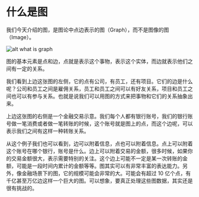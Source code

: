# 什么是图

我们今天介绍的图，是图论中点边表示的图（Graph），而不是图像的图（Image）。

![alt what is graph](../../images/what-is-graph.png)

图的基本元素是点和边，点就是表示这个事物，表示这个实体，而边就表示他们之间有一定的关系。

我们看到上边这张图的左侧，它的点有公司，有员工，还有项目。它们的边是什么呢？公司和员工之间是雇佣关系，员工和员工之间可以有好友关系，项目和员工之间也可以有参与关系。也就是说我们可以用图的方式来把事物和它们的关系抽象出来。

上边这张图的右侧是一个金融交易示意。我们每个人都有银行账号，我们的银行账号做一笔消费或者做一笔转账的时候，这个账号就是图上的点，而这个边呢，可以表示我们之间有这样一种转账关系。

从这个例子我们也可以看到，边可以附着信息，点也可以附着信息。点上可以附着这个账号在哪个银行，账号是什么。边上可以附着交易的金额，很多时候，如果你的交易金额很大，表示需要特别的关注。这个边上可能不一定是某一次转账的金额，可能是一段时间内累计的金额等等。图其实可以有非常丰富的表达能力。另外，像金融场景下的图，它的规模可能会非常的大。可能会有超过 10 亿个点，有千亿甚至万亿边这样一个巨大的图。可以想象，要真正处理这些图数据，其实还是很有挑战的。
